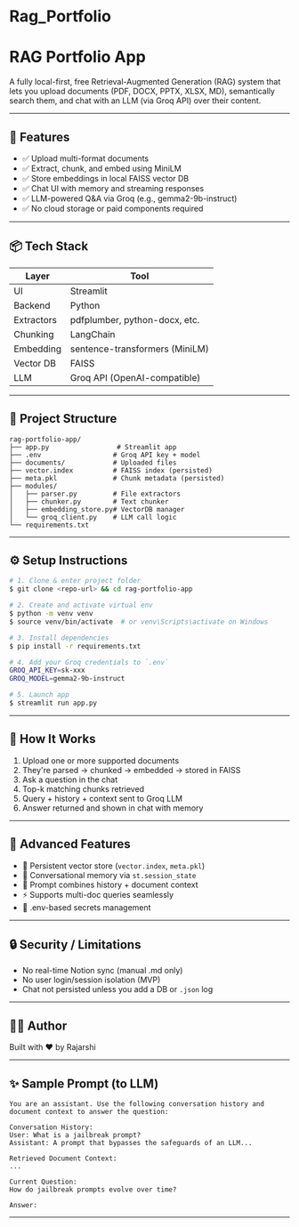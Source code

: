 # Rag_Portfolio
# RAG Portfolio App

A fully local-first, free Retrieval-Augmented Generation (RAG) system that lets you upload documents (PDF, DOCX, PPTX, XLSX, MD), semantically search them, and chat with an LLM (via Groq API) over their content.

---

## 🔧 Features

* ✅ Upload multi-format documents
* ✅ Extract, chunk, and embed using MiniLM
* ✅ Store embeddings in local FAISS vector DB
* ✅ Chat UI with memory and streaming responses
* ✅ LLM-powered Q\&A via Groq (e.g., gemma2-9b-instruct)
* ✅ No cloud storage or paid components required

---

## 📦 Tech Stack

| Layer      | Tool                           |
| ---------- | ------------------------------ |
| UI         | Streamlit                      |
| Backend    | Python                         |
| Extractors | pdfplumber, python-docx, etc.  |
| Chunking   | LangChain                      |
| Embedding  | sentence-transformers (MiniLM) |
| Vector DB  | FAISS                          |
| LLM        | Groq API (OpenAI-compatible)   |

---

## 📁 Project Structure

```
rag-portfolio-app/
├── app.py                 # Streamlit app
├── .env                  # Groq API key + model
├── documents/            # Uploaded files
├── vector.index          # FAISS index (persisted)
├── meta.pkl              # Chunk metadata (persisted)
├── modules/
│   ├── parser.py         # File extractors
│   ├── chunker.py        # Text chunker
│   ├── embedding_store.py# VectorDB manager
│   └── groq_client.py    # LLM call logic
└── requirements.txt
```

---

## ⚙️ Setup Instructions

```bash
# 1. Clone & enter project folder
$ git clone <repo-url> && cd rag-portfolio-app

# 2. Create and activate virtual env
$ python -m venv venv
$ source venv/bin/activate  # or venv\Scripts\activate on Windows

# 3. Install dependencies
$ pip install -r requirements.txt

# 4. Add your Groq credentials to `.env`
GROQ_API_KEY=sk-xxx
GROQ_MODEL=gemma2-9b-instruct

# 5. Launch app
$ streamlit run app.py
```

---

## 💬 How It Works

1. Upload one or more supported documents
2. They're parsed → chunked → embedded → stored in FAISS
3. Ask a question in the chat
4. Top-k matching chunks retrieved
5. Query + history + context sent to Groq LLM
6. Answer returned and shown in chat with memory

---

## 🧠 Advanced Features

* 🔄 Persistent vector store (`vector.index`, `meta.pkl`)
* 💬 Conversational memory via `st.session_state`
* 📌 Prompt combines history + document context
* ⚡ Supports multi-doc queries seamlessly
* 🔐 .env-based secrets management

---

## 🔒 Security / Limitations

* No real-time Notion sync (manual .md only)
* No user login/session isolation (MVP)
* Chat not persisted unless you add a DB or `.json` log

---

## 👨‍💻 Author

Built with ❤️ by Rajarshi

---

## ✨ Sample Prompt (to LLM)

```text
You are an assistant. Use the following conversation history and document context to answer the question:

Conversation History:
User: What is a jailbreak prompt?
Assistant: A prompt that bypasses the safeguards of an LLM...

Retrieved Document Context:
...

Current Question:
How do jailbreak prompts evolve over time?

Answer:
```

---
